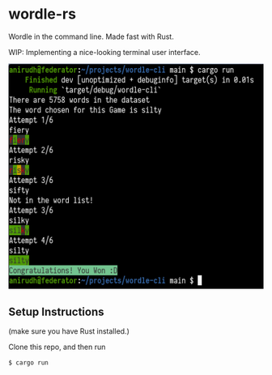 # wordle-rs

Wordle in the command line. Made fast with Rust.

WIP: Implementing a nice-looking terminal user interface.

![](./.github/demo.png)

## Setup Instructions

(make sure you have Rust installed.)

Clone this repo, and then run

```shell
$ cargo run
```
